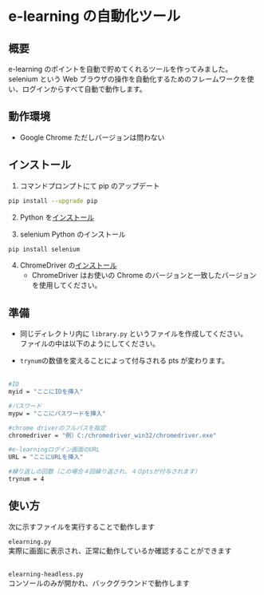 # e-learning の自動化ツール

## 概要

e-learning のポイントを自動で貯めてくれるツールを作ってみました。  
selenium という Web ブラウザの操作を自動化するためのフレームワークを使い、ログインからすべて自動で動作します。

## 動作環境

- Google Chrome ただしバージョンは問わない

## インストール

1. コマンドプロンプトにて pip のアップデート

```bash
pip install --upgrade pip
```

2. Python を[インストール](https://www.python.jp/install/windows/install.html)

3. selenium Python のインストール

```bash
pip install selenium
```

4. ChromeDriver の[インストール](https://www.seleniumqref.com//introduction/java/Java_Dl2.html)
   - ChromeDriver はお使いの Chrome のバージョンと一致したバージョンを使用してください。

## 準備

- 同じディレクトリ内に `library.py` というファイルを作成してください。  
  ファイルの中は以下のようにしてください。

- `trynum`の数値を変えることによって付与される pts が変わります。  
  <br>

```bash
#ID
myid = "ここにIDを挿入"

#パスワード
mypw = "ここにパスワードを挿入"

#chrome driverのフルパスを指定
chromedriver = "例）C:/chromedriver_win32/chromedriver.exe"

#e-learningログイン画面のURL
URL = "ここにURLを挿入"

#繰り返しの回数（この場合４回繰り返され、４０ptsが付与されます）
trynum = 4
```

## 使い方

次に示すファイルを実行することで動作します

`elearning.py`  
実際に画面に表示され、正常に動作しているか確認することができます
<br>
<br>

`elearning-headless.py`  
コンソールのみが開かれ、バックグラウンドで動作します
